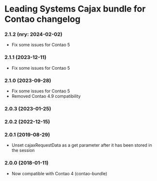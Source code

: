 Leading Systems Cajax bundle for Contao changelog
===========================================

### 2.1.2 (nry: 2024-02-02)
 * Fix some issues for Contao 5

### 2.1.1 (2023-12-11)
 * Fix some issues for Contao 5

### 2.1.0 (2023-09-28)
 * Fix some issues for Contao 5
 * Removed Contao 4.9 compatibility

### 2.0.3 (2023-01-25)

### 2.0.2 (2022-12-15)

### 2.0.1 (2019-08-29)
 *  Unset cajaxRequestData as a get parameter after it has been stored in the session

### 2.0.0 (2018-01-11)
 * Now compatible with Contao 4 (contao-bundle)
